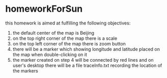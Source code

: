 # homeworkForSun

this homework is aimed at fulfilling the following objectives: 
1. the default center of the map is Beijing 
2. on the top right corner of the map there is a scale 
3. on the top left corner of the map there is zoom button 
4. there will be a marker which showing longitude and latitude placed on the map when double-clicking on it 
5. the marker created on step 4 will be connected by red lines and on user's desktop there will be a file traceInfo.txt recording the location of the markers
